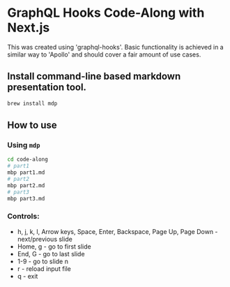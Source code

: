 # GraphQL Hooks Code-Along with Next.js

 This was created using 'graphql-hooks'. Basic functionality is achieved in a similar way to 'Apollo' and should cover a fair amount of use cases.


## Install command-line based markdown presentation tool.

```bash
brew install mdp
```


## How to use


### Using `mdp`

```bash
cd code-along
# part1
mbp part1.md
# part2
mbp part2.md
# part3
mbp part3.md
```


### Controls:

* h, j, k, l, Arrow keys, Space, Enter, Backspace, Page Up, Page Down - next/previous slide
* Home, g - go to first slide
* End, G - go to last slide
* 1-9 - go to slide n
* r - reload input file
* q - exit
